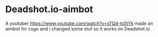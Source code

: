 # Deadshot.io-aimbot
A youtuber https://www.youtube.com/watch?v=sTQd-ts5tYk made an aimbot for csgo and i changed some stuf so it works on Deadshot.io
